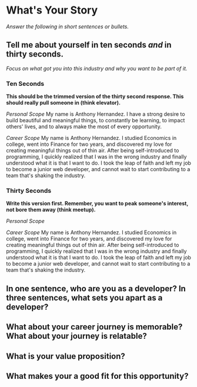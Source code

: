 # What's Your Story

*Answer the following in short sentences or bullets.*

## Tell me about yourself in ten seconds *and* in thirty seconds.

*Focus on what got you into this industry and why you want to be part of it.*

### Ten Seconds

**This should be the trimmed version of the thirty second response. This should really pull someone in (think elevator).**

*Personal Scope*
My name is Anthony Hernandez. I have a strong desire to build beautiful and meaningful things, to constantly be learning, to impact others' lives, and to always make the most of every opportunity.

*Career Scope*
My name is Anthony Hernandez. I studied Economics in college, went into Finance for two years, and discovered my love for creating meaningful things out of thin air. After being self-introduced to programming, I quickly realized that I was in the wrong industry and finally understood what it is that I want to do. I took the leap of faith and left my job to become a junior web developer, and cannot wait to start contributing to a team that's shaking the industry.

### Thirty Seconds

**Write this version first. Remember, you want to peak someone's interest, not bore them away (think meetup).**

*Personal Scope*


*Career Scope*
My name is Anthony Hernandez. I studied Economics in college, went into Finance for two years, and discovered my love for creating meaningful things out of thin air. After being self-introduced to programming, I quickly realized that I was in the wrong industry and finally understood what it is that I want to do. I took the leap of faith and left my job to become a junior web developer, and cannot wait to start contributing to a team that's shaking the industry.

## In one sentence, who are you as a developer? In three sentences, what sets you apart as a developer?

## What about your career journey is memorable? What about your journey is relatable?

## What is your value proposition?

## What makes your a good fit for this opportunity?